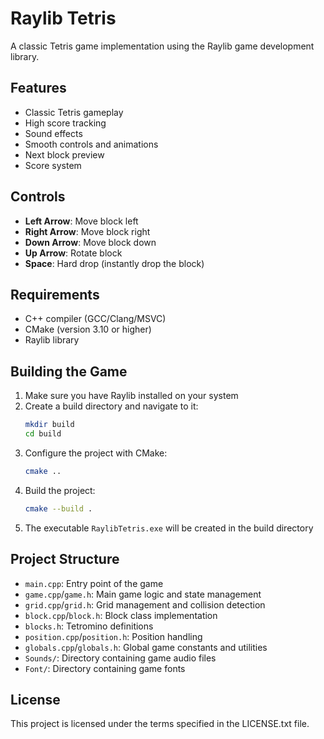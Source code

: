 # Raylib Tetris

A classic Tetris game implementation using the Raylib game development library.

## Features

- Classic Tetris gameplay
- High score tracking
- Sound effects
- Smooth controls and animations
- Next block preview
- Score system

## Controls

- **Left Arrow**: Move block left
- **Right Arrow**: Move block right
- **Down Arrow**: Move block down
- **Up Arrow**: Rotate block
- **Space**: Hard drop (instantly drop the block)

## Requirements

- C++ compiler (GCC/Clang/MSVC)
- CMake (version 3.10 or higher)
- Raylib library

## Building the Game

1. Make sure you have Raylib installed on your system
2. Create a build directory and navigate to it:
   ```bash
   mkdir build
   cd build
   ```
3. Configure the project with CMake:
   ```bash
   cmake ..
   ```
4. Build the project:
   ```bash
   cmake --build .
   ```
5. The executable `RaylibTetris.exe` will be created in the build directory

## Project Structure

- `main.cpp`: Entry point of the game
- `game.cpp`/`game.h`: Main game logic and state management
- `grid.cpp`/`grid.h`: Grid management and collision detection
- `block.cpp`/`block.h`: Block class implementation
- `blocks.h`: Tetromino definitions
- `position.cpp`/`position.h`: Position handling
- `globals.cpp`/`globals.h`: Global game constants and utilities
- `Sounds/`: Directory containing game audio files
- `Font/`: Directory containing game fonts

## License

This project is licensed under the terms specified in the LICENSE.txt file.
